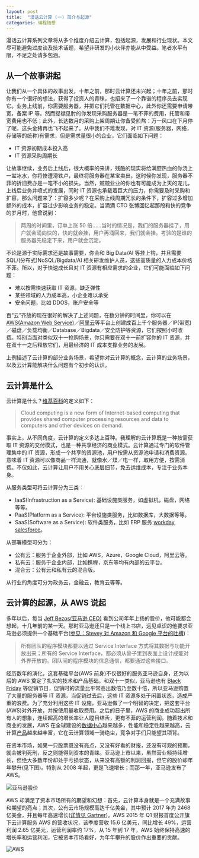 ```yaml
---
layout: post
title:  "漫话云计算 (一) 简介与起源"
categories: 编程随想
---
```


漫话云计算系列文章将从多个维度介绍云计算，包括起源，发展和行业现状。本文尽可能避免过度谈及技术话题，希望非研发的小伙伴亦能从中受益。笔者水平有限，不足之处请多包涵。

## 从一个故事讲起

让我们从一个具体的故事出发，十年之前，那时云计算还未兴起；十年之前，那时你有一个很好的想法，获得了投资人的青睐，也招来了一个靠谱的程序员去实现它。业务上线前，你需要服务器，并把它们托管在数据中心，此外你还需要申请带宽，备案 IP 等。然而捉襟见肘的你发现采购服务器是一笔不菲的费用，托管和带宽费用也不低；此外，长达数月的采购上架周期让你备受煎熬：万一风口在下月停了呢，这头金猪再也飞不起来了。从中我们不难发现，对 IT 资源(服务器，网络，存储等的统称)有需求，但是需求量很小的企业，它们面临如下问题：

- IT 资源初期成本投入高
- IT 资源采购周期长

让故事继续，业务后上线后，很大概率的来讲，残酷的现实将给满腔热血的你浇上一盆冰水，你将惨遭滑铁卢，最终将服务器在某宝卖出，这时候你发现，服务器不菲的折旧费亦是一笔不小的损失。当然，兢兢业业的你也有可能成为上天的宠儿，上线后业务井喷式的发展，同时 IT 资源也承载着巨大的压力，你需要及时采购和扩容，那么问题来了：扩容多少呢？在采购上线周期冗长的条件下，扩容过多增加额外的成本，扩容过少影响业务的稳定。当滴滴 CTO 张博回忆起那段和快的竞争的岁月时，他曾说到：

> 两周的时间里，订单上涨 50 倍......当时的情况是，我们的服务器挂了，用户就会涌向快的，快的就会挂，用户再涌回来，我们就会挂。考验的是谁的服务器先稳定下来，用户就会沉淀。

不论是源于实际需求还是故事需要，你会和 Big Data/AI 等挂上钩，并且需要 SQL/(分布式)NoSQL/Bigdata/AI 相关研发维护人员，这些高质量的人力成本价格不菲。所以，对于快速成长且对 IT 资源有相应需求的企业，它们可能面临如下问题：

- 难以按需快速获取 IT 资源，缺乏弹性
- 某些领域的人力成本高，小企业难以承受
- 安全问题，比如 DDOS，账户安全等

百“云”齐放的现在很好的解决了上述问题，在数分钟的时间里，你可以在 [AWS(Amazon Web Service)](https://aws.amazon.com)／[阿里云](https://www.aliyun.com/)等平台上创建成百上千个服务器／IP(带宽)／磁盘／负载均衡／Database／Bigdata／安全防护等资源，它们按照小时收费。特别当面对类似双十一抢购场景，你只需要在双十一前扩容你的 IT 资源，并在双十一之后释放它们，用最经济的 IT 成本支撑业务的发展。

上例描述了云计算的部分业务场景，希望你对云计算的概念，云计算的业务场景，以及云计算能解决什么问题有个初步的认识。


## 云计算是什么

云计算是什么？[维基百科](https://en.wikipedia.org/wiki/Cloud_computing)的定义如下：

>Cloud computing is a new form of Internet-based computing that provides shared computer processing resources and data to computers and other devices on demand. 

事实上，从不同角度，云计算的定义多达上百种。我理解的云计算既是一种按需获取 IT 资源的交付模式，也是一种共享经济的商业模式。云计算通过专门的软件管理集中的 IT 资源，形成一个共享的资源池，用户按需从资源池申请和消费资源。意味着 IT 资源可以像商品一样流通，就像水／煤／电一样，取用方便，按需消费。不仅如此，云计算让用户不用关心底层细节，免去运维成本，专注于业务本身。

从服务类型可将云计算分为三类：

- IaaS(Infrastruction as a Service): 基础设施类服务，如虚拟机，磁盘，网络等等。
- PaaS(Platform as a Service): 平台设施类服务，比如数据库，大数据等等。
- SaaS(Software as a Service): 软件类服务，比如 ERP 服务 [workday](https://www.workday.com/), [salesforce](https://www.salesforce.com/)。

从部署模型可分为：

- 公有云：服务于企业外部，比如 AWS，Azure，Google Cloud，阿里云等。
- 私有云：服务于企业内部，比如携程，京东等均有内部的云平台。
- 混合云：公有云和私有云的混合版。

从行业的角度可分为政务云，金融云，教育云等等。

## 云计算的起源，从 AWS 说起

多年以后，每当 [Jeff Bezos(亚马逊 CEO)](https://en.wikipedia.org/wiki/Jeff_Bezos) 看到公司年年上扬的股价，他可能都会想起，十几年前的某一天。那时亚马逊还只是一个线上书店，远见卓识的他要求亚马逊必须提供一个基础平台([参见：Stevey 对 Amazon 和 Google 平台的吐槽](http://coolshell.cn/articles/5701.html))：

> 所有团队的程序模块都要以通过 Service Interface 方式将其数据与功能开放出来；所有的 Service Interface，都必须从骨子里到表面上设计成能对外界开放的。团队间的程序模块的信息通信，都要通过这些接口。

经历数年的演化，这套基础平台(AWS 前身)不仅很好的服务亚马逊自身，还为以后的 AWS 奠定了扎实的技术和产品基础。和双十一类似，亚马逊也有 [Black Friday](https://en.wikipedia.org/wiki/Black_Friday_(shopping)) 等促销节日，促销时的流量比平常高出数倍乃至数十倍，所以亚马逊购置了大量的服务器等 IT 资源，当促销过去后，这些 IT 资源多处于闲置状态，造成严重的浪费。为了充分利用这些 IT 设施，亚马逊做了一个明智的决定，把这套平台(AWS)对外开放，并按使用量收取费用。之后的日子里，AWS 的商业成功超出所有人的想象，连续超高的增长率让人瞠目结舌，更有不菲的运营利润。随着技术和商业的发展，AWS 在全球建设的[数据中心](https://aws.amazon.com/about-aws/global-infrastructure/)越来越多，性能和稳定性越来越高，云计算[产品](https://aws.amazon.com/)越来越丰富，它在云计算领域一骑绝尘，竞争对手们只能望其项背。

在资本市场，如果一只股票既没有亮点，又没有好看的财报，还没有可观的预期，就会被判死刑，反之则能得到资本的青睐。亚马逊上市以来，虽然营业额持续增长，但绝大多数年份却处于亏损状态，从来没有高额的利润回报，但它的股价却年年攀升(见下图)。特别从 2008 年起，更是飞速增长；而那一年，亚马逊发布了 AWS。

![亚马逊股价](http://wsfdl.oss-cn-qingdao.aliyuncs.com/amazon_stock.png)

AWS 却满足了资本市场所有的期望和幻想：首先，云计算本身就是一个充满故事和期望的亮点；其次，公有云市场规模高达千亿美金，其中预计 2017 年为 2468 亿美金，并且每年高速增长([详情见 Gartner](http://www.gartner.com/newsroom/id/3616417))。AWS 2015 年 Q1 财报首度公开旗下云计算服务 AWS 的营收状况，该季度营收 15.6 亿美元，同比增长 49%，运营利润 2.65 亿美元，运营利润率约 17%，从 15 年到 17 年，AWS 始终保持高速的增长率和运营利润，它被资本市场看好，为年年攀升的股价作出重要的贡献。

![AWS](http://wsfdl.oss-cn-qingdao.aliyuncs.com/aws_benefit.png)
